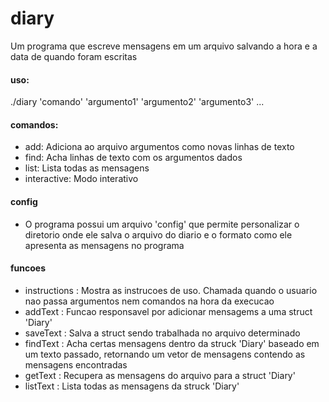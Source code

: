 # diary

Um programa que escreve mensagens em um arquivo salvando a hora e a data de quando foram escritas

#### uso: 
./diary 'comando' 'argumento1' 'argumento2' 'argumento3' ...

#### comandos:
  * add:  Adiciona ao arquivo argumentos como novas linhas de texto
  * find: Acha linhas de texto com os argumentos dados
  * list: Lista todas as mensagens
  * interactive: Modo interativo

#### config
  * O programa possui um arquivo 'config' que permite personalizar o diretorio onde ele salva o arquivo do diario e o formato como ele apresenta as mensagens no programa

#### funcoes
  * instructions : Mostra as instrucoes de uso. Chamada quando o usuario nao passa argumentos nem comandos na hora da execucao
  * addText      : Funcao responsavel por adicionar mensagems a uma struct 'Diary'
  * saveText     : Salva a struct sendo trabalhada no arquivo determinado
  * findText     : Acha certas mensagens dentro da struck 'Diary' baseado em um texto passado, retornando um vetor de mensagens contendo as mensagens encontradas
  * getText      : Recupera as mensagens do arquivo para a struct 'Diary'
  * listText     : Lista todas as mensagens da struck 'Diary'


  
